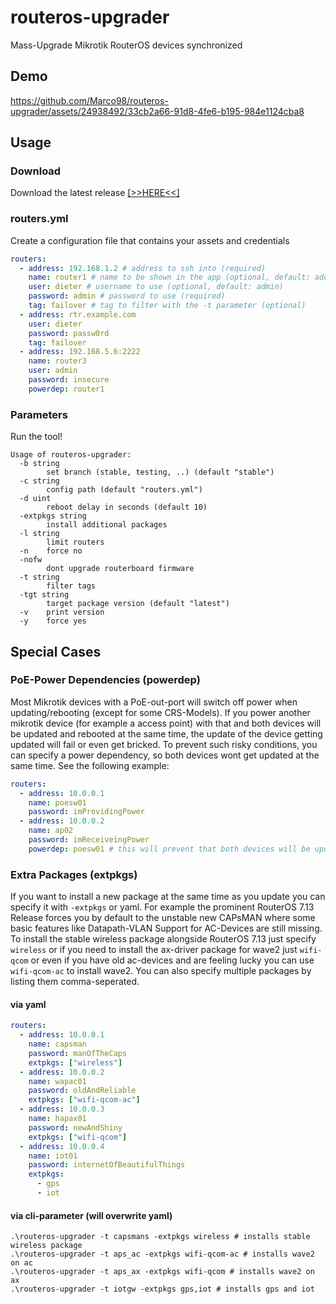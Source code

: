 # routeros-upgrader

Mass-Upgrade Mikrotik RouterOS devices synchronized

## Demo

https://github.com/Marco98/routeros-upgrader/assets/24938492/33cb2a66-91d8-4fe6-b195-984e1124cba8

## Usage

### Download

Download the latest release [[>>HERE<<]](https://github.com/Marco98/routeros-upgrader/releases/latest)

### routers.yml

Create a configuration file that contains your assets and credentials

```yaml
routers:
  - address: 192.168.1.2 # address to ssh into (required)
    name: router1 # name to be shown in the app (optional, default: address)
    user: dieter # username to use (optional, default: admin)
    password: admin # password to use (required)
    tag: failover # tag to filter with the -t parameter (optional)
  - address: rtr.example.com
    user: dieter
    password: passw0rd
    tag: failover
  - address: 192.168.5.6:2222
    name: router3
    user: admin
    password: insecure
    powerdep: router1
```

### Parameters

Run the tool!

```shell
Usage of routeros-upgrader:
  -b string
        set branch (stable, testing, ..) (default "stable")
  -c string
        config path (default "routers.yml")
  -d uint
        reboot delay in seconds (default 10)
  -extpkgs string
        install additional packages
  -l string
        limit routers
  -n    force no
  -nofw
        dont upgrade routerboard firmware
  -t string
        filter tags
  -tgt string
        target package version (default "latest")
  -v    print version
  -y    force yes
```

## Special Cases

### PoE-Power Dependencies (powerdep)

Most Mikrotik devices with a PoE-out-port will switch off power when updating/rebooting (except for some CRS-Models).
If you power another mikrotik device (for example a access point) with that and both devices will be updated and rebooted at the same time, the update of the device getting updated will fail or even get bricked.
To prevent such risky conditions, you can specify a power dependency, so both devices wont get updated at the same time.
See the following example:

```yaml
routers:
  - address: 10.0.0.1
    name: poesw01
    password: imProvidingPower
  - address: 10.0.0.2
    name: ap02
    password: imReceiveingPower
    powerdep: poesw01 # this will prevent that both devices will be updated at the same time
```

### Extra Packages (extpkgs)

If you want to install a new package at the same time as you update you can specify it with `-extpkgs` or yaml.
For example the prominent RouterOS 7.13 Release forces you by default to the unstable new CAPsMAN where some basic features like Datapath-VLAN Support for AC-Devices are still missing.
To install the stable wireless package alongside RouterOS 7.13 just specify `wireless` or if you need to install the ax-driver package for wave2 just `wifi-qcom` or even if you have old ac-devices and are feeling lucky you can use `wifi-qcom-ac` to install wave2.
You can also specify multiple packages by listing them comma-seperated.

#### via yaml

```yaml
routers:
  - address: 10.0.0.1
    name: capsman
    password: manOfTheCaps
    extpkgs: ["wireless"]
  - address: 10.0.0.2
    name: wapac01
    password: oldAndReliable
    extpkgs: ["wifi-qcom-ac"]
  - address: 10.0.0.3
    name: hapax01
    password: newAndShiny
    extpkgs: ["wifi-qcom"]
  - address: 10.0.0.4
    name: iot01
    password: internetOfBeautifulThings
    extpkgs:
      - gps
      - iot
```

#### via cli-parameter (will overwrite yaml)

```shell
.\routeros-upgrader -t capsmans -extpkgs wireless # installs stable wireless package
.\routeros-upgrader -t aps_ac -extpkgs wifi-qcom-ac # installs wave2 on ac
.\routeros-upgrader -t aps_ax -extpkgs wifi-qcom # installs wave2 on ax
.\routeros-upgrader -t iotgw -extpkgs gps,iot # installs gps and iot
```
